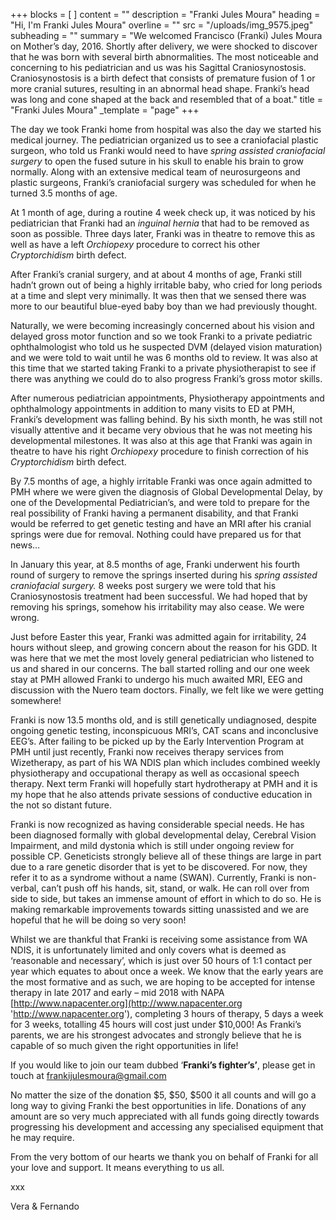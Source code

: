 +++
blocks = [ ]
content = ""
description = "Franki Jules Moura"
heading = "Hi, I'm Franki Jules Moura"
overline = ""
src = "/uploads/img_9575.jpeg"
subheading = ""
summary = "We welcomed Francisco (Franki) Jules Moura on Mother’s day, 2016. Shortly after delivery, we were shocked to discover that he was born with several birth abnormalities. The most noticeable and concerning to his pediatrician and us was his Sagittal Craniosynostosis. Craniosynostosis is a birth defect that consists of premature fusion of 1 or more cranial sutures, resulting in an abnormal head shape. Franki’s head was long and cone shaped at the back and resembled that of a boat."
title = "Franki Jules Moura"
_template = "page"
+++

The day we took Franki home from hospital was also the day we started his medical journey. The pediatrician organized us to see a craniofacial plastic surgeon, who told us Franki would need to have _spring assisted craniofacial surgery_ to open the fused suture in his skull to enable his brain to grow normally. Along with an extensive medical team of neurosurgeons and plastic surgeons, Franki’s craniofacial surgery was scheduled for when he turned 3.5 months of age.

At 1 month of age, during a routine 4 week check up, it was noticed by his pediatrician that Franki had an _inguinal_ _hernia_ that had to be removed as soon as possible. Three days later, Franki was in theatre to remove this as well as have a left _Orchiopexy_ procedure to correct his other _Cryptorchidism_ birth defect.

After Franki’s cranial surgery, and at about 4 months of age, Franki still hadn’t grown out of being a highly irritable baby, who cried for long periods at a time and slept very minimally. It was then that we sensed there was more to our beautiful blue-eyed baby boy than we had previously thought.

Naturally, we were becoming increasingly concerned about his vision and delayed gross motor function and so we took Franki to a private pediatric ophthalmologist who told us he suspected DVM (delayed vision maturation) and we were told to wait until he was 6 months old to review. It was also at this time that we started taking Franki to a private physiotherapist to see if there was anything we could do to also progress Franki’s gross motor skills.

After numerous pediatrician appointments, Physiotherapy appointments and ophthalmology appointments in addition to many visits to ED at PMH, Franki’s development was falling behind. By his sixth month, he was still not visually attentive and it became very obvious that he was not meeting his developmental milestones. It was also at this age that Franki was again in theatre to have his right _Orchiopexy_ procedure to finish correction of his _Cryptorchidism_ birth defect.

By 7.5 months of age, a highly irritable Franki was once again admitted to PMH where we were given the diagnosis of Global Developmental Delay, by one of the Developmental Pediatrician’s, and were told to prepare for the real possibility of Franki having a permanent disability, and that Franki would be referred to get genetic testing and have an MRI after his cranial springs were due for removal. Nothing could have prepared us for that news…

In January this year, at 8.5 months of age, Franki underwent his fourth round of surgery to remove the springs inserted during his _spring assisted craniofacial surgery._ 8 weeks post surgery we were told that his Craniosynostosis treatment had been successful. We had hoped that by removing his springs, somehow his irritability may also cease. We were wrong.

Just before Easter this year, Franki was admitted again for irritability, 24 hours without sleep, and growing concern about the reason for his GDD. It was here that we met the most lovely general pediatrician who listened to us and shared in our concerns. The ball started rolling and our one week stay at PMH allowed Franki to undergo his much awaited MRI, EEG and discussion with the Nuero team doctors. Finally, we felt like we were getting somewhere!

Franki is now 13.5 months old, and is still genetically undiagnosed, despite ongoing genetic testing, inconspicuous MRI’s, CAT scans and inconclusive EEG’s. After failing to be picked up by the Early Intervention Program at PMH until just recently, Franki now receives therapy services from Wizetherapy, as part of his WA NDIS plan which includes combined weekly physiotherapy and occupational therapy as well as occasional speech therapy. Next term Franki will hopefully start hydrotherapy at PMH and it is my hope that he also attends private sessions of conductive education in the not so distant future.

Franki is now recognized as having considerable special needs. He has been diagnosed formally with global developmental delay, Cerebral Vision Impairment, and mild dystonia which is still under ongoing review for possible CP. Geneticists strongly believe all of these things are large in part due to a rare genetic disorder that is yet to be discovered. For now, they refer it to as a syndrome without a name (SWAN). Currently, Franki is non-verbal, can’t push off his hands, sit, stand, or walk. He can roll over from side to side, but takes an immense amount of effort in which to do so. He is making remarkable improvements towards sitting unassisted and we are hopeful that he will be doing so very soon!

Whilst we are thankful that Franki is receiving some assistance from WA NDIS, it is unfortunately limited and only covers what is deemed as ‘reasonable and necessary’, which is just over 50 hours of 1:1 contact per year which equates to about once a week. We know that the early years are the most formative and as such, we are hoping to be accepted for intense therapy in late 2017 and early – mid 2018 with NAPA [http://www.napacenter.org](http://www.napacenter.org 'http://www.napacenter.org'), completing 3 hours of therapy, 5 days a week for 3 weeks, totalling 45 hours will cost just under $10,000! As Franki’s parents, we are his strongest advocates and strongly believe that he is capable of so much given the right opportunities in life!

If you would like to join our team dubbed ‘**Franki’s fighter’s’**, please get in touch at [frankijulesmoura@gmail.com](mailto:frankijulesmoura@gmail.com)

No matter the size of the donation $5, $50, $500 it all counts and will go a long way to giving Franki the best opportunities in life. Donations of any amount are so very much appreciated with all funds going directly towards progressing his development and accessing any specialised equipment that he may require.

From the very bottom of our hearts we thank you on behalf of Franki for all your love and support. It means everything to us all.

xxx

Vera & Fernando
